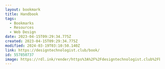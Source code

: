 ```yaml
---
layout: bookmark
title: Handbook
tags:
  - Bookmarks
  - Resources
  - Web Design
date: 2023-04-15T09:29:34.775Z
created: 2023-04-15T09:29:34.775Z
modified: 2024-03-19T03:10:50.140Z
link: https://designtechnologist.club/book/
id: 557850737
image: https://rdl.ink/render/https%3A%2F%2Fdesigntechnologist.club%2Fbook%2F
---
```

